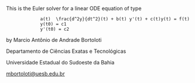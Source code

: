 This is the Euler solver for a linear ODE equation of type

                 a(t)  \frac{d^2y}{dt^2}(t) + b(t) y'(t) + c(t)y(t) = f(t)
                 y(t0) = c1
                 y'(t0) = c2

by Marcio Antônio de Andrade Bortoloti

   Departamento de Ciências Exatas e Tecnológicas

   Universidade Estadual do Sudoeste da Bahia


   mbortoloti@uesb.edu.br

